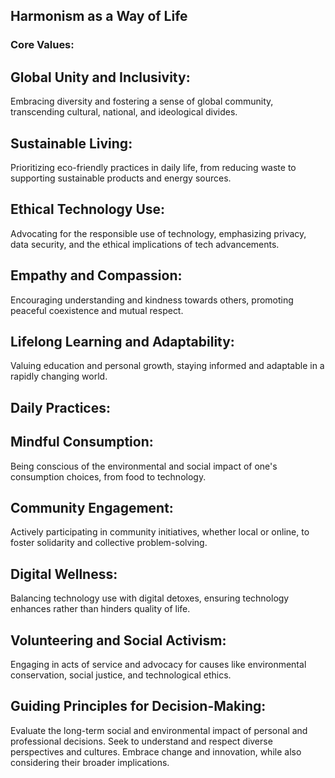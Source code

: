 ## Harmonism as a Way of Life
### Core Values:

## Global Unity and Inclusivity: 
  Embracing diversity and fostering a sense of global community, transcending cultural, national, and ideological divides.
## Sustainable Living: 
  Prioritizing eco-friendly practices in daily life, from reducing waste to supporting sustainable products and energy sources.
## Ethical Technology Use: 
  Advocating for the responsible use of technology, emphasizing privacy, data security, and the ethical implications of tech advancements.
## Empathy and Compassion: 
  Encouraging understanding and kindness towards others, promoting peaceful coexistence and mutual respect.
## Lifelong Learning and Adaptability:
  Valuing education and personal growth, staying informed and adaptable in a rapidly changing world.
## Daily Practices:

## Mindful Consumption: 
  Being conscious of the environmental and social impact of one's consumption choices, from food to technology.
## Community Engagement: 
  Actively participating in community initiatives, whether local or online, to foster solidarity and collective problem-solving.
## Digital Wellness: 
  Balancing technology use with digital detoxes, ensuring technology enhances rather than hinders quality of life.
## Volunteering and Social Activism: 
  Engaging in acts of service and advocacy for causes like environmental conservation, social justice, and technological ethics.
## Guiding Principles for Decision-Making:

Evaluate the long-term social and environmental impact of personal and professional decisions.
Seek to understand and respect diverse perspectives and cultures.
Embrace change and innovation, while also considering their broader implications.
